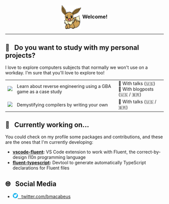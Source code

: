<h3>
  <p align="center"><img align="center" src="https://github.com/macabeus/macabeus/blob/master/assets/eevee.png?raw=true" height="75px" /> Welcome!</p>
</h3>

<hr />

## 🧪&nbsp;&nbsp;&nbsp;Do you want to study with my personal projects?

I love to explore computers subjects that normally we won't use on a workday. I'm sure that you'll love to explore too!

<table>
  <tr>
    <td><a href="https://github.com/macabeus/klo-gba.js"><img src="https://github-readme-stats.vercel.app/api/pin/?username=macabeus&repo=klo-gba.js" /></a></td>
    <td>Learn about reverse engineering using a GBA game as a case study</td>
    <td width="30%">
      🎥 With talks (🇺🇸)<br>
      📄 With blogposts (🇺🇸 / 🇧🇷)
    </td>
  </tr>
  <tr>
    <td><a href="https://github.com/macabeus/macro-compiler"><img src="https://github-readme-stats.vercel.app/api/pin/?username=macabeus&repo=macro-compiler" /></a></td>
    <td>Demystifying compilers by writing your own</td>
    <td>
      🎥 With talks (🇺🇸 / 🇧🇷)
    </td>
  </tr>
</table>

## 🔧&nbsp;&nbsp;&nbsp;Currently working on...

You could check on my profile some packages and contributions, and these are the ones that I'm currently developing:

- <strong><a href="https://github.com/macabeus/vscode-fluent">vscode-fluent</a>:</strong> VS Code extension to work with Fluent, the correct-by-design l10n programming language
- <strong><a href="https://github.com/macabeus/fluent-typescript">fluent-typescript</a>:</strong> Devtool to generate automatically TypeScript declarations for Fluent files

## 🌐&nbsp;&nbsp;&nbsp;Social Media

- <a href="https://twitter.com/bmacabeus">
  <img src="https://github.com/macabeus/macabeus/blob/master/assets/twitter.png?raw=true" height="16px" />&nbsp;&nbsp;&nbsp;twitter.com/bmacabeus
</a>
